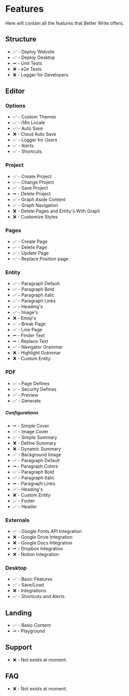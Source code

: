 # Features

Here will contain all the features that Better Write offers.

## Structure

- ✅ - Deploy Website
- ✅ - Deploy Desktop
- ➖ - Unit Tests
- ❌ - e2e Tests
- ❌ - Logger for Developers

## Editor

### Options

- ✅ - Custom Themes
- ✅ - i18n Locale
- ✅ - Auto Save
- ❌ - Cloud Auto Save
- ✅ - Logger for Users
- ✅ - Alerts
- ✅ - Shortcuts

### Project

- ✅ - Create Project
- ✅ - Change Project
- ✅ - Save Project
- ➖ - Delete Project
- ✅ - Graph Aside Content
- ✅ - Graph Navigation
- ❌ - Delete Pages and Entity's With Graph
- ❌ - Customize Styles

### Pages

- ✅ - Create Page
- ✅ - Delete Page
- ✅ - Update Page
- ✅ - Replace Position page

### Entity

- ✅ - Paragraph Default
- ✅ - Paragraph Bold
- ✅ - Paragraph Italic
- ✅ - Paragraph Links
- ✅ - Heading's
- ✅ - Image's
- ❌ - Emoji's
- ✅ - Break Page
- ✅ - Line Page
- ➖ - Finder Text
- ➖ - Replace Text
- ✅ - Navigator Grammar
- ❌ - Highlight Grammar
- ❌ - Custom Entity

### PDF

- ✅ - Page Defines
- ✅ - Security Defines
- ✅ - Preview
- ✅ - Generate

##### Configurations

- ➖ - Simple Cover
- ✅ - Image Cover
- ✅ - Simple Summary
- ❌ - Define Summary
- ❌ - Dynamic Summary
- ✅ - Background Image
- ✅ - Paragraph Default
- ➖ - Paragraph Colors
- ✅ - Paragraph Bold
- ✅ - Paragraph Italic
- ➖ - Paragraph Links
- ✅ - Heading's
- ❌ - Custom Entity
- ✅ - Footer
- ✅ - Header

### Externals

- ✅ - Google Fonts API Integration
- ❌ - Google Drive Integration
- ❌ - Google Docs Integration
- ➖ - Dropbox Integration
- ❌ - Notion Integration

### Desktop

- ✅ - Basic Features
- ✅ - Save/Load
- ❌ - Integrations
- ✅ - Shortcuts and Alerts

## Landing

- ✅ - Basic Content
- ➖ - Playground

## Support

- ❌ - Not exists at moment.

## FAQ

- ❌ - Not exists at moment.

